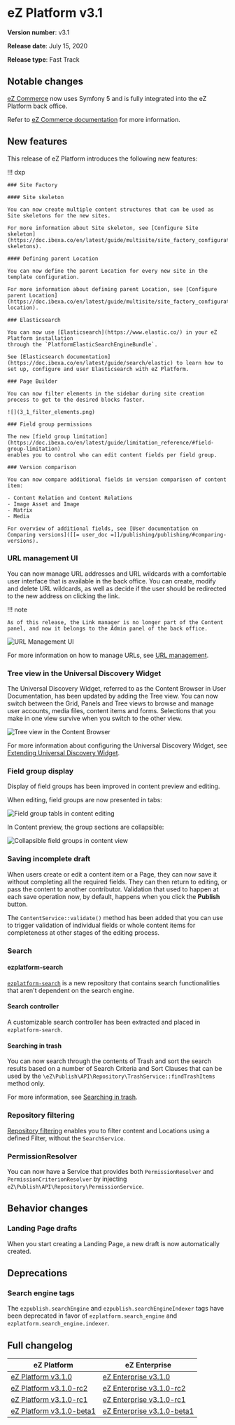 <!-- vale VariablesVersion = NO -->

# eZ Platform v3.1

**Version number**: v3.1

**Release date**: July 15, 2020

**Release type**: Fast Track

## Notable changes

[eZ Commerce](https://github.com/ezsystems/ezcommerce) now uses Symfony 5 and is fully integrated into the eZ Platform back office.

Refer to [eZ Commerce documentation](https://doc.ezplatform.com/projects/ezcommerce/en/latest/) for more information.

## New features

This release of eZ Platform introduces the following new features:

!!! dxp

    ### Site Factory

    #### Site skeleton

    You can now create multiple content structures that can be used as Site skeletons for the new sites.

    For more information about Site skeleton, see [Configure Site skeleton](https://doc.ibexa.co/en/latest/guide/multisite/site_factory_configuration/#site-skeletons).

    #### Defining parent Location

    You can now define the parent Location for every new site in the template configuration.

    For more information about defining parent Location, see [Configure parent Location](https://doc.ibexa.co/en/latest/guide/multisite/site_factory_configuration/#parent-location).
    
    ### Elasticsearch
    
    You can now use [Elasticsearch](https://www.elastic.co/) in your eZ Platform installation
    through the `PlatformElasticSearchEngineBundle`.
    
    See [Elasticsearch documentation](https://doc.ibexa.co/en/latest/guide/search/elastic) to learn how to set up, configure and user Elasticsearch with eZ Platform.
    
    ### Page Builder
    
    You can now filter elements in the sidebar during site creation process to get to the desired blocks faster.

    ![](3_1_filter_elements.png)

    ### Field group permissions

    The new [field group limitation](https://doc.ibexa.co/en/latest/guide/limitation_reference/#field-group-limitation)
    enables you to control who can edit content fields per field group.
    
    ### Version comparison
    
    You can now compare additional fields in version comparison of content item:
    
    - Content Relation and Content Relations
    - Image Asset and Image
    - Matrix
    - Media
    
    For overview of additional fields, see [User documentation on Comparing versions]([[= user_doc =]]/publishing/publishing/#comparing-versions).
    
### URL management UI

You can now manage URL addresses and URL wildcards with a comfortable user interface that is available in the back office. You can create, modify and delete URL wildcards, as well as decide if the user should be redirected to the new address on clicking the link.

!!! note

    As of this release, the Link manager is no longer part of the Content panel, and now it belongs to the Admin panel of the back office.

![URL Management UI](3_1_URL_Management.png "URL Management UI")

For more information on how to manage URLs, see [URL management](https://doc.ibexa.co/en/latest/guide/url_management).

### Tree view in the Universal Discovery Widget

The Universal Discovery Widget, referred to as the Content Browser in User Documentation, has been updated by adding the Tree view.
You can now switch between the Grid, Panels and Tree views to browse and manage user accounts, media files, content items and forms.
Selections that you make in one view survive when you switch to the other view.

![Tree view in the Content Browser](3_1_Content_browser_Tree_view.png "Tree view in Content Browser")

For more information about configuring the Universal Discovery Widget, see [Extending Universal Discovery Widget](https://doc.ibexa.co/en/latest/extending/extending_udw).

### Field group display

Display of field groups has been improved in content preview and editing.

When editing, field groups are now presented in tabs:

![Field group tabls in content editing](3.1_collapsible_fields_edit.png)

In Content preview, the group sections are collapsible:

![Collapsible field groups in content view](3.1_collapsible_fields.png)

### Saving incomplete draft

When users create or edit a content item or a Page, they can now save it without completing all the required fields.
They can then return to editing, or pass the content to another contributor.
Validation that used to happen at each save operation now, by default, happens when you click the **Publish** button.

The `ContentService::validate()` method has been added that you can use to trigger validation of individual fields 
or whole content items for completeness at other stages of the editing process.

### Search

#### ezplatform-search

[`ezplatform-search`](https://github.com/ezsystems/ezplatform-search) is a new repository
that contains search functionalities that aren't dependent on the search engine.

#### Search controller

A customizable search controller has been extracted and placed in `ezplatform-search`.

#### Searching in trash

You can now search through the contents of Trash and sort the search results based on a number of Search Criteria and Sort Clauses that can be used by the `\eZ\Publish\API\Repository\TrashService::findTrashItems` method only.

For more information, see [Searching in trash](https://doc.ibexa.co/en/latest/api/public_php_api_search/#searching-in-trash).

### Repository filtering

[Repository filtering](https://doc.ibexa.co/en/latest/api/public_php_api_search/#repository-filtering) enables you to filter content and Locations using a defined Filter,
without the `SearchService`.

### PermissionResolver

You can now have a Service that provides both `PermissionResolver` and `PermissionCriterionResolver` by injecting `eZ\Publish\API\Repository\PermissionService`.

## Behavior changes

### Landing Page drafts

When you start creating a Landing Page, a new draft is now automatically created.

## Deprecations

### Search engine tags

The `ezpublish.searchEngine` and `ezpublish.searchEngineIndexer` tags have been deprecated
in favor of `ezplatform.search_engine` and `ezplatform.search_engine.indexer`.

## Full changelog

| eZ Platform  | eZ Enterprise  |
|--------------|------------|
| [eZ Platform v3.1.0](https://github.com/ezsystems/ezplatform/releases/tag/v3.1.0) | [eZ Enterprise v3.1.0](https://github.com/ezsystems/ezplatform-ee/releases/tag/v3.1.0) |
| [eZ Platform v3.1.0-rc2](https://github.com/ezsystems/ezplatform/releases/tag/v3.1.0-rc2) | [eZ Enterprise v3.1.0-rc2](https://github.com/ezsystems/ezplatform-ee/releases/tag/v3.1.0-rc2) |
| [eZ Platform v3.1.0-rc1](https://github.com/ezsystems/ezplatform/releases/tag/v3.1.0-rc1) | [eZ Enterprise v3.1.0-rc1](https://github.com/ezsystems/ezplatform-ee/releases/tag/v3.1.0-rc1) |
| [eZ Platform v3.1.0-beta1](https://github.com/ezsystems/ezplatform/releases/tag/v3.1.0-beta1) | [eZ Enterprise v3.1.0-beta1](https://github.com/ezsystems/ezplatform-ee/releases/tag/v3.1.0-beta1) |
